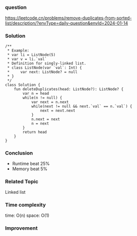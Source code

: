 ### question
https://leetcode.cn/problems/remove-duplicates-from-sorted-list/description/?envType=daily-question&envId=2024-01-14

### Solution
```
/**
 * Example:
 * var li = ListNode(5)
 * var v = li.`val`
 * Definition for singly-linked list.
 * class ListNode(var `val`: Int) {
 *     var next: ListNode? = null
 * }
 */
class Solution {
    fun deleteDuplicates(head: ListNode?): ListNode? {
        var n = head
        while(n != null) {
            var next = n.next
            while(next != null && next.`val` == n.`val`) {
                next = next.next
            }
            n.next = next
            n = next
        }
        return head 
    }
}
```
### Conclusion

- Runtime beat 25% 
- Memory beat 5%

### Related Topic
Linked list

### Time complexity
time: O(n)
space: O(1)

### Improvement